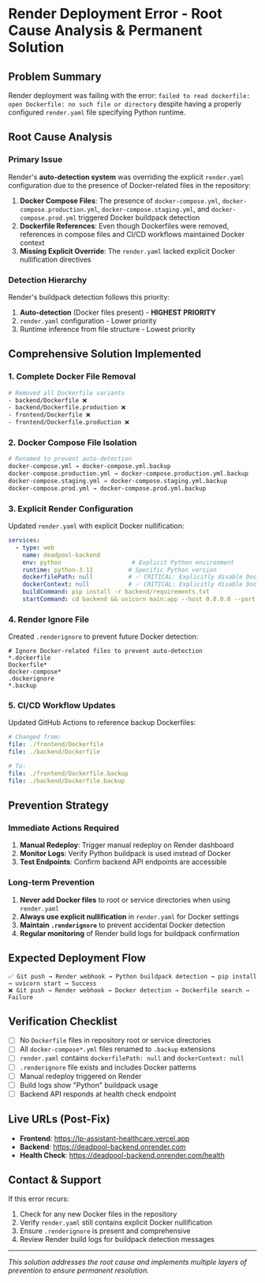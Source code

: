 # Render Deployment Error - Root Cause Analysis & Permanent Solution

## Problem Summary
Render deployment was failing with the error: `failed to read dockerfile: open Dockerfile: no such file or directory` despite having a properly configured `render.yaml` file specifying Python runtime.

## Root Cause Analysis

### Primary Issue
Render's **auto-detection system** was overriding the explicit `render.yaml` configuration due to the presence of Docker-related files in the repository:

1. **Docker Compose Files**: The presence of `docker-compose.yml`, `docker-compose.production.yml`, `docker-compose.staging.yml`, and `docker-compose.prod.yml` triggered Docker buildpack detection
2. **Dockerfile References**: Even though Dockerfiles were removed, references in compose files and CI/CD workflows maintained Docker context
3. **Missing Explicit Override**: The `render.yaml` lacked explicit Docker nullification directives

### Detection Hierarchy
Render's buildpack detection follows this priority:
1. **Auto-detection** (Docker files present) - **HIGHEST PRIORITY**
2. `render.yaml` configuration - Lower priority
3. Runtime inference from file structure - Lowest priority

## Comprehensive Solution Implemented

### 1. Complete Docker File Removal
```bash
# Removed all Dockerfile variants
- backend/Dockerfile ❌
- backend/Dockerfile.production ❌
- frontend/Dockerfile ❌
- frontend/Dockerfile.production ❌
```

### 2. Docker Compose File Isolation
```bash
# Renamed to prevent auto-detection
docker-compose.yml → docker-compose.yml.backup
docker-compose.production.yml → docker-compose.production.yml.backup
docker-compose.staging.yml → docker-compose.staging.yml.backup
docker-compose.prod.yml → docker-compose.prod.yml.backup
```

### 3. Explicit Render Configuration
Updated `render.yaml` with explicit Docker nullification:
```yaml
services:
  - type: web
    name: deadpool-backend
    env: python                    # Explicit Python environment
    runtime: python-3.11          # Specific Python version
    dockerfilePath: null          # ✅ CRITICAL: Explicitly disable Docker
    dockerContext: null           # ✅ CRITICAL: Explicitly disable Docker context
    buildCommand: pip install -r backend/requirements.txt
    startCommand: cd backend && uvicorn main:app --host 0.0.0.0 --port $PORT
```

### 4. Render Ignore File
Created `.renderignore` to prevent future Docker detection:
```
# Ignore Docker-related files to prevent auto-detection
*.dockerfile
Dockerfile*
docker-compose*
.dockerignore
*.backup
```

### 5. CI/CD Workflow Updates
Updated GitHub Actions to reference backup Dockerfiles:
```yaml
# Changed from:
file: ./frontend/Dockerfile
file: ./backend/Dockerfile

# To:
file: ./frontend/Dockerfile.backup
file: ./backend/Dockerfile.backup
```

## Prevention Strategy

### Immediate Actions Required
1. **Manual Redeploy**: Trigger manual redeploy on Render dashboard
2. **Monitor Logs**: Verify Python buildpack is used instead of Docker
3. **Test Endpoints**: Confirm backend API endpoints are accessible

### Long-term Prevention
1. **Never add Docker files** to root or service directories when using `render.yaml`
2. **Always use explicit nullification** in `render.yaml` for Docker settings
3. **Maintain `.renderignore`** to prevent accidental Docker detection
4. **Regular monitoring** of Render build logs for buildpack confirmation

## Expected Deployment Flow
```
✅ Git push → Render webhook → Python buildpack detection → pip install → uvicorn start → Success
❌ Git push → Render webhook → Docker detection → Dockerfile search → Failure
```

## Verification Checklist
- [ ] No `Dockerfile` files in repository root or service directories
- [ ] All `docker-compose*.yml` files renamed to `.backup` extensions
- [ ] `render.yaml` contains `dockerfilePath: null` and `dockerContext: null`
- [ ] `.renderignore` file exists and includes Docker patterns
- [ ] Manual redeploy triggered on Render
- [ ] Build logs show "Python" buildpack usage
- [ ] Backend API responds at health check endpoint

## Live URLs (Post-Fix)
- **Frontend**: https://lp-assistant-healthcare.vercel.app
- **Backend**: https://deadpool-backend.onrender.com
- **Health Check**: https://deadpool-backend.onrender.com/health

## Contact & Support
If this error recurs:
1. Check for any new Docker files in the repository
2. Verify `render.yaml` still contains explicit Docker nullification
3. Ensure `.renderignore` is present and comprehensive
4. Review Render build logs for buildpack detection messages

---
*This solution addresses the root cause and implements multiple layers of prevention to ensure permanent resolution.*